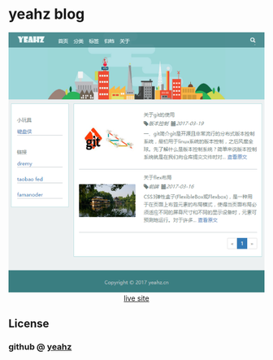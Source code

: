 # yeahz blog

<p align="center">
	<a href="http://www.yeahz.cn" target="_blank">
		<img src="https://raw.githubusercontent.com/YeahZGit/yeahz-blog/master/web.png" width="700px">
		live site
	</a>
</p>

## License

### github @ [yeahz](https://github.com/yeahzgit)